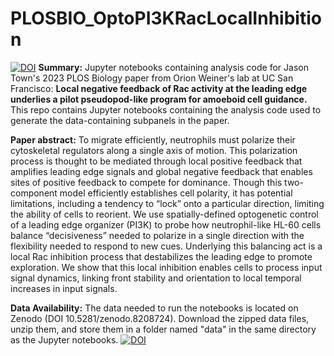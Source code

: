 # PLOSBIO_OptoPI3KRacLocalInhibition
[![DOI](https://zenodo.org/badge/672328942.svg)](https://zenodo.org/badge/latestdoi/672328942)
**Summary:** Jupyter notebooks containing analysis code for Jason Town's 2023 PLOS Biology paper from Orion Weiner's lab at UC San Francisco: **Local negative feedback of Rac activity at the leading edge underlies a pilot pseudopod-like program for amoeboid cell guidance.** This repo contains Jupyter notebooks containing the analysis code used to generate the data-containing subpanels in the paper.

**Paper abstract:** To migrate efficiently, neutrophils must polarize their cytoskeletal regulators along a single axis of motion. This polarization process is thought to be mediated through local positive feedback that amplifies leading edge signals and global negative feedback that enables sites of positive feedback to compete for dominance. Though this two-component model efficiently establishes cell polarity, it has potential limitations, including a tendency to “lock” onto a particular direction, limiting the ability of cells to reorient. We use spatially-defined optogenetic control of a leading edge organizer (PI3K) to probe how neutrophil-like HL-60 cells balance “decisiveness” needed to polarize in a single direction with the flexibility needed to respond to new cues. Underlying this balancing act is a local Rac inhibition process that destabilizes the leading edge to promote exploration. We show that this local inhibition enables cells to process input signal dynamics, linking front stability and orientation to local temporal increases in input signals. 

**Data Availability:** The data needed to run the notebooks is located on Zenodo (DOI 10.5281/zenodo.8208724). Download the zipped data files, unzip them, and store them in a folder named "data" in the same directory as the Jupyter notebooks.
[![DOI](https://zenodo.org/badge/DOI/10.5281/zenodo.8208724.svg)](https://doi.org/10.5281/zenodo.8208724)

